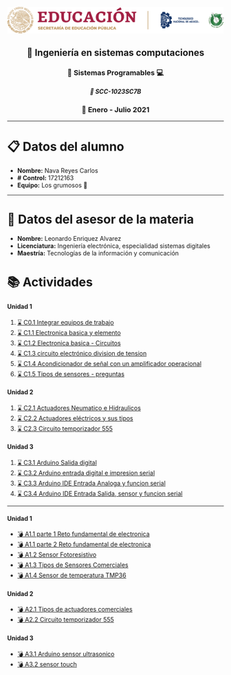 ![sin titulo](img/liston.png 'Logo tec')

## <div align="center">:open_file_folder: Ingeniería en sistemas computaciones </div>

### <div align="center">:pushpin: Sistemas Programables :computer: </div>

##### <div align="center">:floppy_disk: SCC-1023SC7B </div>

### <div align="center">:calendar: Enero - Julio 2021 </div>

---

# :clipboard: Datos del alumno

- **Nombre:** Nava Reyes Carlos
- **# Control:** 17212163
- **Equipo:** Los grumosos :bear:

---

# :necktie: Datos del asesor de la materia

- **Nombre:** Leonardo Enriquez Alvarez
- **Licenciatura:** Ingeniería electrónica, especialidad sistemas digitales
- **Maestría:** Tecnologías de la información y comunicación

# :books: Actividades

#### Unidad 1

1. [ :hourglass: C0.1 Integrar equipos de trabajo](Blog/C0.1_IntegrarEquiposdeTrabajo_NavaReyesCarlos.md 'Individual')
2. [ :hourglass: C1.1 Electronica basica y elemento](Blog/C1.1_ElectronicaBasica_y_elementos_NavaReyesCarlos.md 'Individual')
3. [ :hourglass: C1.2 Electronica basica - Circuitos](Blog/C1.2_ElectronicaBasica_circuitos_NavaReyesCarlos.md 'Individual')
4. [ :hourglass: C1.3 circuito electrónico division de tension](Blog/C1.3_Circuito_electrónico_divisor_tensión_NavaReyesCarlos.md 'Individual')
5. [ :hourglass: C1.4 Acondicionador de señal con un amplificador operacional](Blog/C1.4_AcondicionadorSeñal_AmOp_NavaReyesCarlos.md 'Individual')
6. [ :hourglass: C1.5 Tipos de sensores - preguntas](Blog/C1.5_Tipos_de_Sensores_NavaReyesCarlos.md 'Individual')

#### Unidad 2

1. [ :hourglass: C2.1 Actuadores Neumatico e Hidraulicos](Blog/C2.1_ActuadoresNeumaticosHidraulicos_NavaReyesCarlos.md 'Individual')
2. [ :hourglass: C2.2 Actuadores eléctricos y sus tipos](Blog/C2.2_ActuadoresElectricos_NavaReyesCarlos.md 'Individual')
3. [ :hourglass: C2.3 Circuito temporizador 555](Blog/C2.3-CircuitoTemporizador555-NavaReyesCarlos.md 'Individual')

#### Unidad 3

1. [ :hourglass: C3.1 Arduino Salida digital](Blog/C3.1_ArduinoIDESalidaDigital_NavaReyesCarlos.md 'Individual')
2. [ :hourglass: C3.2 Arduino entrada digital e impresion serial](Blog/C3.2_ArduinoEntradaDigitaleImpresionSerial_NavaCarlos.md 'Individual')
3. [ :hourglass: C3.3 Arduino IDE Entrada Analoga y funcion serial](Blog/C3.3_Arduino_EntradaAnalogaFuncionSerial_NavaReyesCarlos.md 'Individual')
4. [ :hourglass: C3.4 Arduino IDE Entrada Salida, sensor y funcion serial](Blog/C3.4_Arduino_EntradaSalidaSensorFuncionSerial._NavaReyesCarlos.md 'Individual')

---

#### Unidad 1

- [ :bomb: A1.1 parte 1 Reto fundamental de electronica](docs/A1.1_RetoFundamentalElectronicaB2_NavaReyesCarlos.md 'Equipo')
- [ :bomb: A1.1 parte 2 Reto fundamental de electronica](docs/A1.1_RetoFundamentalElectronicaB3_NavaReyesCarlos.md 'Equipo')
- [ :bomb: A1.2 Sensor Fotoresistivo](docs/A1.2_Sensor_FotoResistivo_NavaReyesCarlos.md 'Equipo')
- [ :bomb: A1.3 Tipos de Sensores Comerciales](docs/A1.3_Tipos_Sensores_Comerciales_LosGrumosos.md 'Equipo')
- [ :bomb: A1.4 Sensor de temperatura TMP36](docs/A1.4_Sensor_Temperatura_TMP36_NavaReyesCarlos.md 'Equipo')

#### Unidad 2

- [ :bomb: A2.1 Tipos de actuadores comerciales](docs/A2.1_Tipos_actuadores_Comerciales-NavaCarlos-LosGrumosos.md 'Equipo')
- [ :bomb: A2.2 Circuito temporizador 555](docs/A2.2_Circuito_temporizador_actuador-NavaCarlos-LosGrumosos.md 'Equipo')

#### Unidad 3

- [ :bomb: A3.1 Arduino sensor ultrasonico](docs/A3.1_Arduino_SensorUltrasonico_NavaCarlos_LosGrumosos.md 'Equipo')
- [ :bomb: A3.2 sensor touch](docs/A3.2_ESP32_SensorTouch_CarlosNava_LosGrumosos.md 'Equipo')

